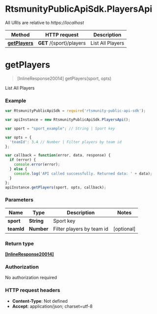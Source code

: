# RtsmunityPublicApiSdk.PlayersApi

All URIs are relative to *https://localhost*

Method | HTTP request | Description
------------- | ------------- | -------------
[**getPlayers**](PlayersApi.md#getPlayers) | **GET** /{sport}/players | List All Players


<a name="getPlayers"></a>
# **getPlayers**
> [InlineResponse20014] getPlayers(sport, opts)

List All Players



### Example
```javascript
var RtsmunityPublicApiSdk = require('rtsmunity-public-api-sdk');

var apiInstance = new RtsmunityPublicApiSdk.PlayersApi();

var sport = "sport_example"; // String | Sport key

var opts = { 
  'teamId': 3.4 // Number | Filter players by team id
};

var callback = function(error, data, response) {
  if (error) {
    console.error(error);
  } else {
    console.log('API called successfully. Returned data: ' + data);
  }
};
apiInstance.getPlayers(sport, opts, callback);
```

### Parameters

Name | Type | Description  | Notes
------------- | ------------- | ------------- | -------------
 **sport** | **String**| Sport key | 
 **teamId** | **Number**| Filter players by team id | [optional] 

### Return type

[**[InlineResponse20014]**](InlineResponse20014.md)

### Authorization

No authorization required

### HTTP request headers

 - **Content-Type**: Not defined
 - **Accept**: application/json; charset=utf-8

